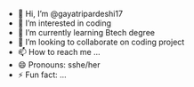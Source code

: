 - 👋 Hi, I’m @gayatripardeshi17
- 👀 I’m interested in coding
- 🌱 I’m currently learning Btech degree
- 💞️ I’m looking to collaborate on coding project
- 📫 How to reach me ...
- 😄 Pronouns:  sshe/her
- ⚡ Fun fact: ...

<!---
gayatripardeshi17/gayatripardeshi17 is a ✨ special ✨ repository because its `README.md` (this file) appears on your GitHub profile.
You can click the Preview link to take a look at your changes.
--->
